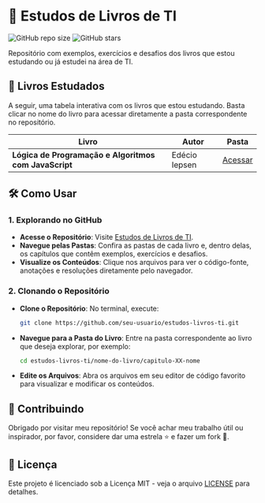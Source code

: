 # 📖 Estudos de Livros de TI

![GitHub repo size](https://img.shields.io/github/repo-size/JeffJobs/estudo-livros-ti)
![GitHub stars](https://img.shields.io/github/stars/JeffJobs/estudos-livros-ti?style=social)  

Repositório com exemplos, exercícios e desafios dos livros que estou estudando ou já estudei na área de TI.

## 📂 Livros Estudados 

A seguir, uma tabela interativa com os livros que estou estudando. Basta clicar no nome do livro para acessar diretamente a pasta correspondente no repositório.

| Livro | Autor | Pasta |
| ----- | - | - |
| **Lógica de Programação e Algoritmos com JavaScript** | Edécio Iepsen | [Acessar](./edecio-logica-programacao-js) |

## 🛠️ Como Usar

### 1. Explorando no GitHub

- **Acesse o Repositório**: Visite [Estudos de Livros de TI](https://github.com/seu-usuario/estudos-livros-ti).
- **Navegue pelas Pastas**: Confira as pastas de cada livro e, dentro delas, os capítulos que contêm exemplos, exercícios e desafios.
- **Visualize os Conteúdos**: Clique nos arquivos para ver o código-fonte, anotações e resoluções diretamente pelo navegador.

### 2. Clonando o Repositório

- **Clone o Repositório**: No terminal, execute:
    ```bash
    git clone https://github.com/seu-usuario/estudos-livros-ti.git
    ```
- **Navegue para a Pasta do Livro**: Entre na pasta correspondente ao livro que deseja explorar, por exemplo:
    ```bash
    cd estudos-livros-ti/nome-do-livro/capitulo-XX-nome
    ```
- **Edite os Arquivos**: Abra os arquivos em seu editor de código favorito para visualizar e modificar os conteúdos.


## 🌟 Contribuindo

Obrigado por visitar meu repositório! Se você achar meu trabalho útil ou inspirador, por favor, considere dar uma estrela ⭐ e fazer um fork 🍴.

## 📜 Licença

Este projeto é licenciado sob a Licença MIT - veja o arquivo [LICENSE](https://github.com/JeffJobs/30-projetos-em-30-dias/blob/main/LICENSE) para detalhes.